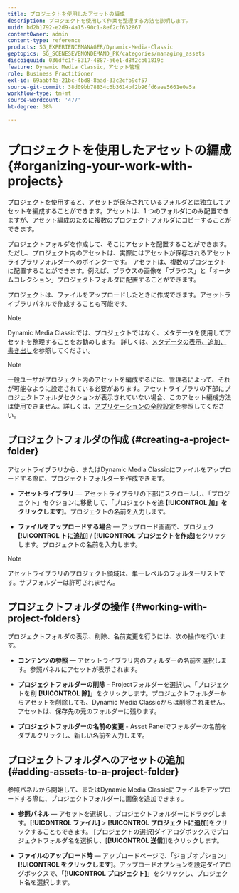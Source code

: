 ```yaml
---
title: プロジェクトを使用したアセットの編成
description: プロジェクトを使用して作業を整理する方法を説明します。
uuid: bd2b1792-e2d9-4a15-90c1-8ef2cf632867
contentOwner: admin
content-type: reference
products: SG_EXPERIENCEMANAGER/Dynamic-Media-Classic
geptopics: SG_SCENESEVENONDEMAND_PK/categories/managing_assets
discoiquuid: 036dfc1f-8317-4887-a6e1-d8f2cb61819c
feature: Dynamic Media Classic，アセット管理
role: Business Practitioner
exl-id: 69aabf4a-21bc-4bd8-8aad-33c2cfb9cf57
source-git-commit: 38d09bb78834c6b3614bf2b96fd6aee5661e0a5a
workflow-type: tm+mt
source-wordcount: '477'
ht-degree: 38%

---
```


# プロジェクトを使用したアセットの編成{#organizing-your-work-with-projects}

プロジェクトを使用すると、アセットが保存されているフォルダとは独立してアセットを編成することができます。アセットは、1 つのフォルダにのみ配置できますが、アセット編成のために複数のプロジェクトフォルダにコピーすることができます。

プロジェクトフォルダを作成して、そこにアセットを配置することができます。ただし、プロジェクト内のアセットは、実際にはアセットが保存されるアセットライブラリフォルダーへのポインターです。 アセットは、複数のプロジェクトに配置することができます。例えば、ブラウスの画像を「ブラウス」と「オータムコレクション」プロジェクトフォルダに配置することができます。

プロジェクトは、ファイルをアップロードしたときに作成できます。アセットライブラリパネルで作成することも可能です。

>[!NOTE]
>
>Dynamic Media Classicでは、プロジェクトではなく、メタデータを使用してアセットを整理することをお勧めします。 詳しくは、[メタデータの表示、追加、書き出し](viewing-adding-exporting-metadata.md)を参照してください。

>[!NOTE]
>
>一般ユーザがプロジェクト内のアセットを編成するには、管理者によって、それが可能なように設定されている必要があります。アセットライブラリの下部にプロジェクトフォルダセクションが表示されていない場合、このアセット編成方法は使用できません。詳しくは、[アプリケーションの全般設定](application-setup.md#general-settings)を参照してください。

## プロジェクトフォルダの作成 {#creating-a-project-folder}

アセットライブラリから、またはDynamic Media Classicにファイルをアップロードする際に、プロジェクトフォルダーを作成できます。

* **アセットライブラリ**  — アセットライブラリの下部にスクロールし、「プロジェクト」セクションに移動して、「プロジェクトを追 **[!UICONTROL 加」をクリックします]**。プロジェクトの名前を入力します。

* **ファイルをアップロードする場合**  — アップロード画面で、プロジェク **[!UICONTROL トに追加]** / **[!UICONTROL プロジェクトを作成]**&#x200B;をクリックします。プロジェクトの名前を入力します。

>[!NOTE]
>
>アセットライブラリのプロジェクト領域は、単一レベルのフォルダーリストです。サブフォルダーは許可されません。

## プロジェクトフォルダの操作 {#working-with-project-folders}

プロジェクトフォルダの表示、削除、名前変更を行うには、次の操作を行います。

* **コンテンツの参照**  — アセットライブラリ内のフォルダーの名前を選択します。参照パネルにアセットが表示されます。

* **プロジェクトフォルダーの削除**  - Projectフォルダーを選択し、「プロジェクトを削 **[!UICONTROL 除]**」をクリックします。プロジェクトフォルダーからアセットを削除しても、Dynamic Media Classicからは削除されません。アセットは、保存先の元のフォルダーに残ります。

* **プロジェクトフォルダーの名前の変更**  - Asset Panelでフォルダーの名前をダブルクリックし、新しい名前を入力します。

## プロジェクトフォルダへのアセットの追加 {#adding-assets-to-a-project-folder}

参照パネルから開始して、またはDynamic Media Classicにファイルをアップロードする際に、プロジェクトフォルダーに画像を追加できます。

* **参照パネル**  — アセットを選択し、プロジェクトフォルダーにドラッグします。**[!UICONTROL ファイル]** > **[!UICONTROL プロジェクトに追加]**&#x200B;をクリックすることもできます。 [プロジェクトの選択]ダイアログボックスでプロジェクトフォルダ名を選択し、[**[!UICONTROL 送信]**]をクリックします。

* **ファイルのアップロード時**  — アップロードページで、「ジョブオプション」 **[!UICONTROL をクリックします]**。アップロードオプションを設定ダイアログボックスで、「**[!UICONTROL プロジェクト]**」をクリックし、プロジェクト名を選択します。
